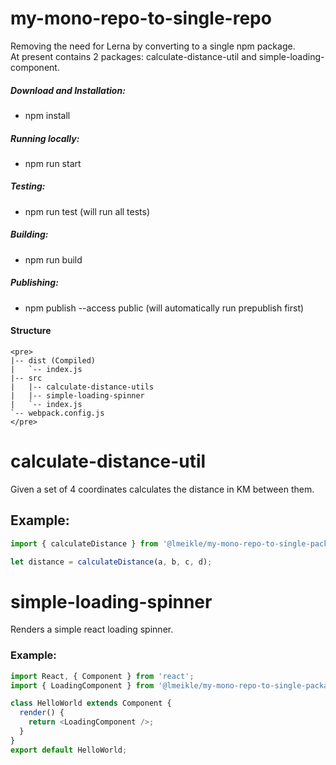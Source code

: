 # my-mono-repo-to-single-repo

Removing the need for Lerna by converting to a single npm package.<br>
At present contains 2 packages: calculate-distance-util and simple-loading-component.

##### Download and Installation:

* npm install

##### Running locally:

* npm run start

##### Testing:

* npm run test (will run all tests)

##### Building:

* npm run build

##### Publishing:

* npm publish --access public (will automatically run prepublish first)

#### Structure

    <pre>
    |-- dist (Compiled)
    |   `-- index.js
    |-- src
    |   |-- calculate-distance-utils
    |   |-- simple-loading-spinner
    |   `-- index.js
    `-- webpack.config.js
    </pre>

# calculate-distance-util

Given a set of 4 coordinates calculates the distance in KM between them.

## Example:

```javascript
import { calculateDistance } from '@lmeikle/my-mono-repo-to-single-package';

let distance = calculateDistance(a, b, c, d);
```

# simple-loading-spinner

Renders a simple react loading spinner.<br/>

### Example:

```javascript
import React, { Component } from 'react';
import { LoadingComponent } from '@lmeikle/my-mono-repo-to-single-package';

class HelloWorld extends Component {
  render() {
    return <LoadingComponent />;
  }
}
export default HelloWorld;
```
